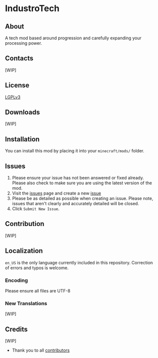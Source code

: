 # IndustroTech

## About

A tech mod based around progression and carefully expanding your processing power.
## Contacts

[WIP]
## License

[LGPLv3](https://raw.githubusercontent.com/Codenii/IndustroTech/master/LICENSE)
## Downloads

[WIP]
## Installation

You can install this mod by placing it into your ```minecraft/mods/``` folder.
## Issues

1. Please ensure your issue has not been answered or fixed already. Please also check to make sure you are using the latest version of the mod.
2. Visit the [issues](https://github.com/Codenii/IndustroTech/issues) page and create a new [issue](https://github.com/Codenii/IndustroTech/issues/new)
3. Please be as detailed as possible when creating an issue. Please note, issues that aren't clearly and accurately detailed will be closed.
4. Click ```Submit New Issue```.
## Contribution

[WIP]
## Localization

```en_US``` is the only language currently included in this repository. Correction of errors and typos is welcome.
### Encoding
Please ensure all files are UTF-8
### New Translations
[WIP]

## Credits

[WIP]
* Thank you to all [contributors](https://github.com/Codenii/IndustroTech/graphs/contributors)
